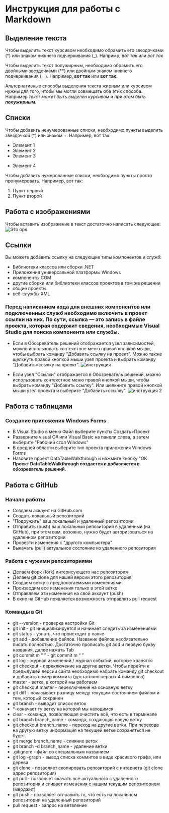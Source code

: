# Инструкция для работы с Markdown

## Выделение текста

Чтобы выделить текст курсивом необходимо обрамить его звездочками (*) или знаком нижнего подчеркивания (_). Напримр, *вот так* или _вот так_

Чтобы выделить текст полужирным, необходимо обрамить его двойными звездочками (**) или двойным знаком нижнего подчеркивания (__). Например, **вот так** или __вот так__.

Альтернативные способы выделения текста жирным или курсивом нужны для того, чтобы мы могли совмещать оба этих способа. Например _текст может быть выделен курсивом и при этом быть **полужирным**._

## Списки

Чтобы добавить ненумерованные списки, необходимо пункты выделить звездочкой (*) или знаком +. Например, вот так:
* Элемент 1
* Элемент 2
* Элемент 3
+ Элемент 4

Чтобы добавить нумерованные списки, необходимо пункты просто пронумеровать. Например, вот так:
1. Пункт первый
2. Пункт второй

## Работа с изображениями

Чтобы вставить изображение в текст достаточно написать следующее:
![Это орк](images.jpg.jfif)

## Ссылки

Вы можете добавить ссылку на следующие типы компонентов и служб:

* Библиотеки классов или сборки .NET
* Приложения универсальной платформы Windows
* компоненты COM
* другие сборки или библиотеки классов проектов в том же решении
* общие проекты
* веб-службы XML 

### Перед написанием кода для внешних компонентов или подключенных служб необходимо включить в проект ссылки на них. По сути, ссылка — это запись в файле проекта, которая содержит сведения, необходимые Visual Studio для поиска компонента или службы.

* Если в Обозреватель решений отображается узел зависимостей, можно использовать контекстное меню правой кнопкой мыши, чтобы выбрать команду "Добавить ссылку на проект". Можно также щелкнуть правой кнопкой мыши узел проекта и выбрать команду "Добавить>ссылку на проект".
![инструкция](links1.jpg.png)

* Если узел "Ссылки" отображается в Обозреватель решений, можно использовать контекстное меню правой кнопкой мыши, чтобы выбрать команду "Добавить ссылку". Или щелкните правой кнопкой мыши узел проекта и выберите "Добавить>ссылку".
![инструкция 2](links2.jpg)

## Работа с таблицами 

### **Создание приложения Windows Forms**

* В Visual Studio в меню Файл выберите пункты Создать>Проект
* Разверните visual C# или Visual Basic на панели слева, а затем выберите "Рабочий стол Windows"
* В средней области выберите тип проекта приложения Windows Forms 
* Назовите проект DataTableWalkthrough и нажмите кнопку "ОК
**Проект DataTableWalkthrough создается и добавляется в обозреватель решений.**

## Работа с GitHub

### Начало работы
* Создаем аккаунт на GitHub.com
* Создать локальный репозиторий 
* "Подружить" ваш локальный и удаленный репозитории
* Отправить (push) ваш локальный репозиторий в удаленный (на GitHub), при этом вам, возожно, нужно будет авторизоваться на удаленном репозитории
* Провести изменения с "другого компьютера"
* Выкачать (pull) актуальное состояние из удаленного репозитория

### Работа с чужими репозиториями
* Делаем форк (fork) интерисующего нас репозитория
* Делаем git clone для нашей версии этого репозитория
* Создаем ветку с предпологаемыми изменениями
* Производим все изменения только в этой ветке
* Отправляем эти изменения на свой аккаунт (push)
* В окне на GitHub появляется возможность отправлять pull request

### Команды в Git
* git --version - проверка настройки Git
* git init - git инициализируется и начинает следить за изменениями
* git status - узнать, что происходит в папке
* git add - добавление файлов. Название файлов необязательно писать полностью. Достаточно прописать git add и первую букву названия, далее нажать Tab
* git commit m “ ” - git commit m “ ”
* git log - журнал изменений / журнал событий, которые хранятся
* git checkout - переключение на другие ветки. Чтобы перейти к предыдущей версии сайта необходимо набрать команду git checkout и добавить номер коммита (достаточно первых 4 символов)
* master - ветка, в которой мы работаем
* git checkout master - переключение на основную ветку
* git diff - показывает разницу между текущим состоянием файлом и тем, который сохранен
* git branch - выводит список веток
* *-означает ту ветку на которой мы находимся
* clear - команда, позволяющая очистить всё, что есть в терминале
* git branch branch_name - команда, создающая новую ветку
* git checkout branch_name - переход на другие ветки. При переходе на другую ветку информация на текущей ветке сохраняться не будет.
* git merge branch_name - слияние веток
* git branch -d branch_name - удаление ветки
* .gitignore - файл со специальным названием
* git log -graph - вывод списка коммитов в виде красивого графа, или дерева
* git clone - позволяет скопировать репозиторий с интернета (git clone адрес репозитория)
* git pull - позволяет скачать всё актуального с удаленного репозитория и сливает изменения с нашим текущим репозиторием (мерджит)
* git push - позволяет отправить то, что есть на локальном репозитории на удаленный репозиторий
* pull request - запрос на ветвление
